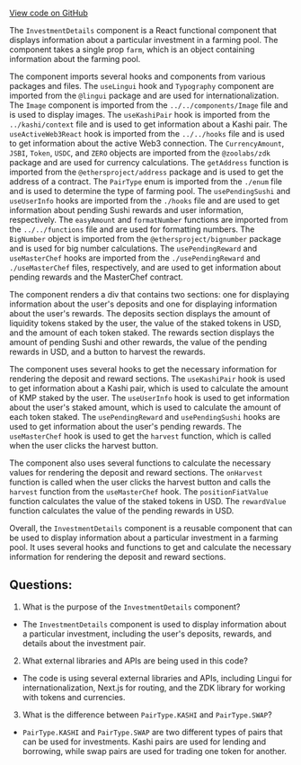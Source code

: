 [View code on GitHub](zoo-labs/zoo/blob/master/core/src/features/onsen/InvestmentDetails.tsx)

The `InvestmentDetails` component is a React functional component that displays information about a particular investment in a farming pool. The component takes a single prop `farm`, which is an object containing information about the farming pool. 

The component imports several hooks and components from various packages and files. The `useLingui` hook and `Typography` component are imported from the `@lingui` package and are used for internationalization. The `Image` component is imported from the `../../components/Image` file and is used to display images. The `useKashiPair` hook is imported from the `../kashi/context` file and is used to get information about a Kashi pair. The `useActiveWeb3React` hook is imported from the `../../hooks` file and is used to get information about the active Web3 connection. The `CurrencyAmount`, `JSBI`, `Token`, `USDC`, and `ZERO` objects are imported from the `@zoolabs/zdk` package and are used for currency calculations. The `getAddress` function is imported from the `@ethersproject/address` package and is used to get the address of a contract. The `PairType` enum is imported from the `./enum` file and is used to determine the type of farming pool. The `usePendingSushi` and `useUserInfo` hooks are imported from the `./hooks` file and are used to get information about pending Sushi rewards and user information, respectively. The `easyAmount` and `formatNumber` functions are imported from the `../../functions` file and are used for formatting numbers. The `BigNumber` object is imported from the `@ethersproject/bignumber` package and is used for big number calculations. The `usePendingReward` and `useMasterChef` hooks are imported from the `./usePendingReward` and `./useMasterChef` files, respectively, and are used to get information about pending rewards and the MasterChef contract.

The component renders a div that contains two sections: one for displaying information about the user's deposits and one for displaying information about the user's rewards. The deposits section displays the amount of liquidity tokens staked by the user, the value of the staked tokens in USD, and the amount of each token staked. The rewards section displays the amount of pending Sushi and other rewards, the value of the pending rewards in USD, and a button to harvest the rewards.

The component uses several hooks to get the necessary information for rendering the deposit and reward sections. The `useKashiPair` hook is used to get information about a Kashi pair, which is used to calculate the amount of KMP staked by the user. The `useUserInfo` hook is used to get information about the user's staked amount, which is used to calculate the amount of each token staked. The `usePendingReward` and `usePendingSushi` hooks are used to get information about the user's pending rewards. The `useMasterChef` hook is used to get the `harvest` function, which is called when the user clicks the harvest button.

The component also uses several functions to calculate the necessary values for rendering the deposit and reward sections. The `onHarvest` function is called when the user clicks the harvest button and calls the `harvest` function from the `useMasterChef` hook. The `positionFiatValue` function calculates the value of the staked tokens in USD. The `rewardValue` function calculates the value of the pending rewards in USD.

Overall, the `InvestmentDetails` component is a reusable component that can be used to display information about a particular investment in a farming pool. It uses several hooks and functions to get and calculate the necessary information for rendering the deposit and reward sections.
## Questions: 
 1. What is the purpose of the `InvestmentDetails` component?
- The `InvestmentDetails` component is used to display information about a particular investment, including the user's deposits, rewards, and details about the investment pair.

2. What external libraries and APIs are being used in this code?
- The code is using several external libraries and APIs, including Lingui for internationalization, Next.js for routing, and the ZDK library for working with tokens and currencies.

3. What is the difference between `PairType.KASHI` and `PairType.SWAP`?
- `PairType.KASHI` and `PairType.SWAP` are two different types of pairs that can be used for investments. Kashi pairs are used for lending and borrowing, while swap pairs are used for trading one token for another.